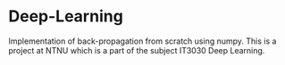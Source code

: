 # Deep-Learning
Implementation of back-propagation from scratch using numpy. This is a project at NTNU which is a part of the subject IT3030 Deep Learning.
